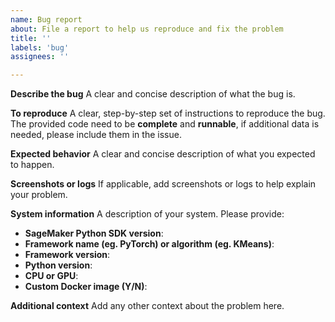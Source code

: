 ```yaml
---
name: Bug report
about: File a report to help us reproduce and fix the problem
title: ''
labels: 'bug'
assignees: ''

---
```


**Describe the bug**
A clear and concise description of what the bug is.

**To reproduce**
A clear, step-by-step set of instructions to reproduce the bug.
The provided code need to be **complete** and **runnable**, if additional data is needed, please include them in the issue.

**Expected behavior**
A clear and concise description of what you expected to happen.

**Screenshots or logs**
If applicable, add screenshots or logs to help explain your problem.

**System information**
A description of your system. Please provide:
- **SageMaker Python SDK version**:
- **Framework name (eg. PyTorch) or algorithm (eg. KMeans)**:
- **Framework version**:
- **Python version**:
- **CPU or GPU**:
- **Custom Docker image (Y/N)**:

**Additional context**
Add any other context about the problem here.
